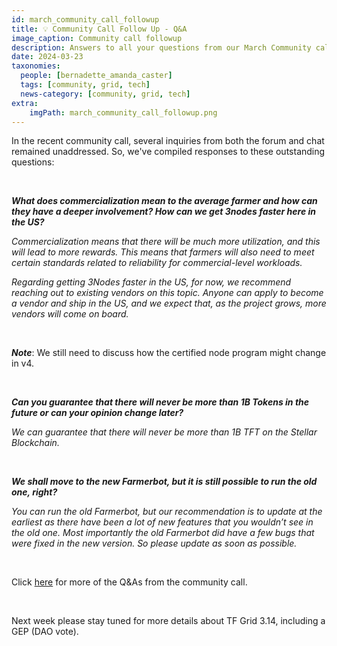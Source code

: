 ```yaml
---
id: march_community_call_followup
title: 💡 Community Call Follow Up - Q&A
image_caption: Community call followup 
description: Answers to all your questions from our March Community call are here!
date: 2024-03-23
taxonomies:
  people: [bernadette_amanda_caster]
  tags: [community, grid, tech]
  news-category: [community, grid, tech]
extra:
    imgPath: march_community_call_followup.png
---
```


In the recent community call, several inquiries from both the forum and chat remained unaddressed. So, we've compiled responses to these outstanding questions:

<br/>

***What does commercialization mean to the average farmer and how can they have a deeper involvement? How can we get 3nodes faster here in the US?***

*Commercialization means that there will be much more utilization, and this will lead to more rewards. This means that farmers will also need to meet certain standards related to reliability for commercial-level workloads.*

*Regarding getting 3Nodes faster in the US, for now, we recommend reaching out to existing vendors on this topic. Anyone can apply to become a vendor and ship in the US, and we expect that, as the project grows, more vendors will come on board.*

</br>

***Note***: We still need to discuss how the certified node program might change in v4.

</br>

***Can you guarantee that there will never be more than 1B Tokens in the future or can your opinion change later?***

*We can guarantee that there will never be more than 1B TFT on the Stellar Blockchain.*

</br>

***We shall move to the new Farmerbot, but it is still possible to run the old one, right?***

*You can run the old Farmerbot, but our recommendation is to update at the earliest as there have been a lot of new features that you wouldn’t see in the old one. Most importantly the old Farmerbot did have a few bugs that were fixed in the new version. So please update as soon as possible.*

</br>

Click [here](https://forum.threefold.io/t/community-call-questions-and-answers/4280) for more of the Q&As from the community call. 

</br>

Next week please stay tuned for more details about TF Grid 3.14, including a GEP (DAO vote).





